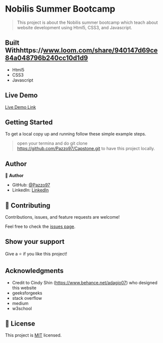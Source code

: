 # Nobilis Summer Bootcamp

> This project is about the Nobilis summer bootcamp which teach about website development using Html5, CSS3, and Javascript.


## Built Withhttps://www.loom.com/share/940147d69ce84a048796b240cc10d1d9

- Html5
- CSS3
- Javascript

## Live Demo

[Live Demo Link](https://www.loom.com/share/940147d69ce84a048796b240cc10d1d9)


## Getting Started

To get a local copy up and running follow these simple example steps.

> open your termina and do git clone https://github.com/Pazzo97/Capstone.git to have this project locally.


## Author

👤 **Author**

- GitHub: [@Pazzo97](https://github.com/Pazzo97)
- LinkedIn: [LinkedIn](https://www.linkedin.com/in/patrick-mukunzi-8389861a9/)

## 🤝 Contributing

Contributions, issues, and feature requests are welcome!

Feel free to check the [issues page](https://github.com/Pazzo97/Capstone/issues).

## Show your support

Give a ⭐️ if you like this project!

## Acknowledgments

- Credit to  Cindy Shin (https://www.behance.net/adagio07) who designed this website
- geeksforgeeks
- stack overflow
- medium
- w3school

## 📝 License

This project is [MIT](LICENSE) licensed.
